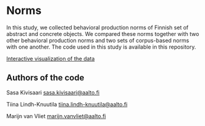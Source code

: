 # Norms #
In this study, we collected behavioral production norms of Finnish set of abstract and concrete objects. We compared these norms together with two other behavioral production norms and two sets of corpus-based norms with one another. The code used in this study is available in this repository. 

[Interactive visualization of the data](http://projector.tensorflow.org/?config=https://raw.githubusercontent.com/AaltoImagingLanguage/SemanticNorms/master/data/projector_config.json)

Authors of the code
-----------------
Sasa Kivisaari sasa.kivisaari@aalto.fi

Tiina Lindh-Knuutila tiina.lindh-knuutila@aalto.fi

Marijn van Vliet marijn.vanvliet@aalto.fi
